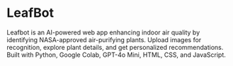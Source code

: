 # LeafBot
Leafbot is an AI-powered web app enhancing indoor air quality by identifying NASA-approved air-purifying plants. Upload images for recognition, explore plant details, and get personalized recommendations. Built with Python, Google Colab, GPT-4o Mini, HTML, CSS, and JavaScript.
